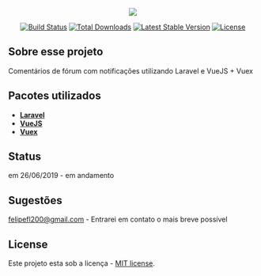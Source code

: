 <p align="center"><img src="https://laravel.com/assets/img/components/logo-laravel.svg"></p>

<p align="center">
<a href="https://travis-ci.org/laravel/framework"><img src="https://travis-ci.org/laravel/framework.svg" alt="Build Status"></a>
<a href="https://packagist.org/packages/laravel/framework"><img src="https://poser.pugx.org/laravel/framework/d/total.svg" alt="Total Downloads"></a>
<a href="https://packagist.org/packages/laravel/framework"><img src="https://poser.pugx.org/laravel/framework/v/stable.svg" alt="Latest Stable Version"></a>
<a href="https://packagist.org/packages/laravel/framework"><img src="https://poser.pugx.org/laravel/framework/license.svg" alt="License"></a>
</p>

## Sobre esse projeto 

Comentários de fórum com notificações utilizando Laravel e VueJS + Vuex

## Pacotes utilizados


- **[Laravel](https://laravel.com/)**
- **[VueJS](https://vuejs.org/)**
- **[Vuex](https://vuex.vuejs.org/)**


## Status

em 26/06/2019 - em andamento

## Sugestões 

 [felipefl200@gmail.com](mailto:felipefl200@gmail.com) - Entrarei em contato o mais breve possível

## License

Este projeto esta sob a licença - [MIT license](https://opensource.org/licenses/MIT).
